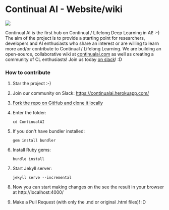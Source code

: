 # Continual AI - Website/wiki
<img src="https://continualai.herokuapp.com/badge.svg">

Continual AI is the first hub on Continual / Lifelong Deep Learning in AI! :-)
The aim of the project is to provide a starting point for researchers, developers and AI enthusiasts who share an interest or are willing to learn more and/or contribute to Continual / Lifelong Learning.
We are building an open-source, collaborative wiki at [continualai.com](http://continualai.com) as well as creating a community of CL enthusiasts! Join us today [on slack](https://continualai.herokuapp.com)! :D

### How to contribute

1. Star the project :-)

2. Join our community on Slack: https://continualai.herokuapp.com/

3. [Fork the repo on GitHub and clone it locally](https://help.github.com/articles/fork-a-repo/)

4. Enter the folder: 

	`cd ContinualAI`

5. If you don't have bundler installed:

	`gem install bundler`

6. Install Ruby gems:
	
	`bundle install`

7. Start Jekyll server:

	`jekyll serve --incremental`

8. Now you can start making changes on the see the result in your browser at  http://localhost:4000/

9. Make a Pull Request (with only the .md or original .html files)! :D
